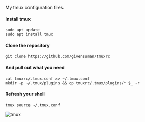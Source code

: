 My tmux configuration files.

#### Install tmux

```shell
sudo apt update
sudo apt install tmux
```

#### Clone the repository

```shell
git clone https://github.com/givensuman/tmuxrc
```

#### And pull out what you need

```shell
cat tmuxrc/.tmux.conf >> ~/.tmux.conf
mkdir -p ~/.tmux/plugins && cp tmuxrc/.tmux/plugins/* $_ -r
```

#### Refresh your shell

```
tmux source ~/.tmux.conf
```

![tmux](https://github.com/givensuman/tmuxrc/assets/16063606/a59e3b95-25cb-4ea1-9131-e0913c64c0d0)
